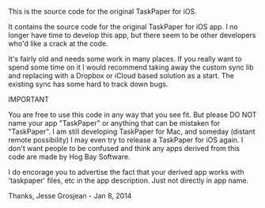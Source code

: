 This is the source code for the original TaskPaper for iOS.

It contains the source code for the original TaskPaper for iOS app. I no longer have time to develop this app, but there seem to be other developers who'd like a crack at the code.

It's fairly old and needs some work in many places. If you really want to spend some time on it I would recommend taking away the custom sync lib and replacing with a Dropbox or iCloud based solution as a start. The existing sync has some hard to track down bugs.

IMPORTANT

You are free to use this code in any way that you see fit. But please DO NOT name your app "TaskPaper" or anything that can be mistaken for "TaskPaper". I am still developing TaskPaper for Mac, and someday (distant remote possibility) I may even try to release a TaskPaper for iOS again. I don't want people to be confused and think any apps derived from this code are made by Hog Bay Software.

I do encorage you to advertise the fact that your derived app works with 'taskpaper' files, etc in the app description. Just not directly in app name.

Thanks,
Jesse Grosjean - Jan 8, 2014
